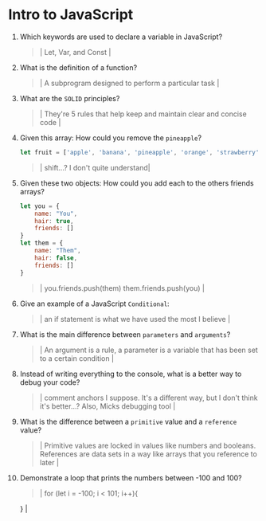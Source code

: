 # Intro to JavaScript
01. Which keywords are used to declare a variable in JavaScript?

    > | Let, Var, and Const |

02. What is the definition of a function?

    > | A subprogram designed to perform a particular task |

03. What are the `SOLID` principles?

    > | They're 5 rules that help keep and maintain clear and concise code |

04. Given this array: How could you remove the `pineapple`?

    ```js
    let fruit = ['apple', 'banana', 'pineapple', 'orange', 'strawberry']
    ```

    > | shift...? I don't quite understand|

05. Given these two objects: How could you add each to the others friends arrays?

    ```js
    let you = {
        name: "You",
        hair: true,
        friends: []
    }
    let them = {
        name: "Them",
        hair: false,
        friends: []
    }
    ```

    > | you.friends.push(them)
    them.friends.push(you) |

06. Give an example of a JavaScript `Conditional`:

    > | an if statement is what we have used the most I believe |

07. What is the main difference between `parameters` and `arguments`?

    > | An argument is a rule, a parameter is a variable that has been set to a certain condition |

08. Instead of writing everything to the console, what is a better way to debug your code?

    > | comment anchors I suppose. It's a different way, but I don't think it's better...? Also, Micks debugging tool |

09. What is the difference between a `primitive` value and a `reference` value?

    > | Primitive values are locked in values like numbers and booleans. References are data sets in a way like arrays that you reference to later |

10. Demonstrate a loop that prints the numbers between -100 and 100?

    > | for (let i = -100; i < 101; i++){

    } |
